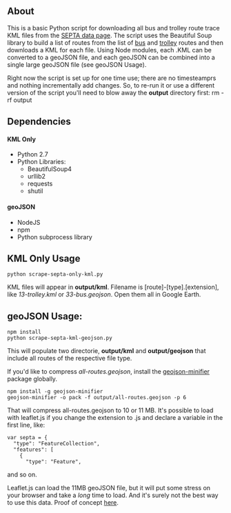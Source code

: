 ## About

This is a basic Python script for downloading all bus and trolley route trace KML files from the [SEPTA data page](http://www3.septa.org/hackathon/). The script uses the Beautiful Soup library to build a list of routes from the list of [bus](http://www.septa.org/schedules/bus/index.html) and [trolley](http://www.septa.org/schedules/trolley/index.html) routes and then downloads a KML for each file. Using Node modules, each .KML can be converted to a geoJSON file, and each geoJSON can be combined into a single large geoJSON file (see geoJSON Usage).

Right now the script is set up for one time use; there are no timesteamprs and nothing incrementally add changes. So, to re-run it or use a different version of the script you'll need to blow away the __output__ directory first:
	rm -rf output

## Dependencies

#### KML Only

- Python 2.7
- Python Libraries:
	- BeautifulSoup4		
	- urllib2
	- requests
	- shutil


#### geoJSON
	
- NodeJS
- npm
- Python subprocess library


## KML Only Usage
	python scrape-septa-only-kml.py

KML files will appear in __output/kml__. Filename is [route]-[type].[extension], like _13-trolley.kml_ or _33-bus.geojson_. Open them all in Google Earth.

## geoJSON Usage:

	npm install
	python scrape-septa-kml-geojson.py

This will populate two directorie, __output/kml__ and __output/geojson__ that include all routes of the respective file type. 

If you'd like to compress _all-routes.geojson_, install the [geojson-minifier](https://github.com/igorti/geojson-minifier) package globally.

	npm install -g geojson-minifier
	geojson-minifier -o pack -f output/all-routes.geojson -p 6

That will compress all-routes.geojson to 10 or 11 MB. It's possible to load with leaflet.js if you change the extension to .js and declare a variable in the first line, like:

	var septa = {
	  "type": "FeatureCollection",
	  "features": [
	    {
	      "type": "Feature",

and so on.

Leaflet.js can load the 11MB geoJSON file, but it will put some stress on your browser and take a _long_ time to load. And it's surely not the best way to use this data. Proof of concept [here](http://jsfiddle.net/sco_tt/tpp4jof7/4/).